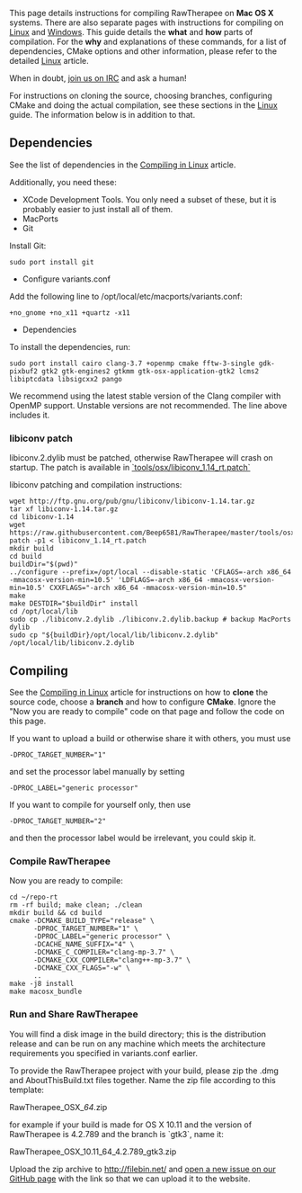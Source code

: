 This page details instructions for compiling RawTherapee on **Mac OS X**
systems. There are also separate pages with instructions for compiling
on [Linux](Linux "wikilink") and [Windows](Windows "wikilink"). This
guide details the **what** and **how** parts of compilation. For the
**why** and explanations of these commands, for a list of dependencies,
CMake options and other information, please refer to the detailed
[Linux](Linux "wikilink") article.

When in doubt, [join us on IRC](IRC "wikilink") and ask a human!

For instructions on cloning the source, choosing branches, configuring
CMake and doing the actual compilation, see these sections in the
[Linux](Linux "wikilink") guide. The information below is in addition to
that.

## Dependencies

See the list of dependencies in the [Compiling in
Linux](Linux#Dependencies "wikilink") article.

Additionally, you need these:

- XCode Development Tools. You only need a subset of these, but it is
  probably easier to just install all of them.
- MacPorts
- Git


Install Git:


`sudo port install git`

- Configure variants.conf


Add the following line to /opt/local/etc/macports/variants.conf:


`+no_gnome +no_x11 +quartz -x11`

- Dependencies


To install the dependencies, run:


`sudo port install cairo clang-3.7 +openmp cmake fftw-3-single gdk-pixbuf2 gtk2 gtk-engines2 gtkmm gtk-osx-application-gtk2 lcms2 libiptcdata libsigcxx2 pango`

We recommend using the latest stable version of the Clang compiler with
OpenMP support. Unstable versions are not recommended. The line above
includes it.

### libiconv patch

libiconv.2.dylib must be patched, otherwise RawTherapee will crash on
startup. The patch is available in
[\`tools/osx/libiconv_1.14_rt.patch\`](https://github.com/Beep6581/RawTherapee/blob/master/tools/osx/libiconv_1.14_rt.patch)

libiconv patching and compilation instructions:

    wget http://ftp.gnu.org/pub/gnu/libiconv/libiconv-1.14.tar.gz
    tar xf libiconv-1.14.tar.gz
    cd libiconv-1.14
    wget https://raw.githubusercontent.com/Beep6581/RawTherapee/master/tools/osx/libiconv_1.14_rt.patch
    patch -p1 < libiconv_1.14_rt.patch
    mkdir build
    cd build
    buildDir="$(pwd)"
    ../configure --prefix=/opt/local --disable-static 'CFLAGS=-arch x86_64 -mmacosx-version-min=10.5' 'LDFLAGS=-arch x86_64 -mmacosx-version-min=10.5' CXXFLAGS="-arch x86_64 -mmacosx-version-min=10.5"
    make
    make DESTDIR="$buildDir" install
    cd /opt/local/lib
    sudo cp ./libiconv.2.dylib ./libiconv.2.dylib.backup # backup MacPorts dylib
    sudo cp "${buildDir}/opt/local/lib/libiconv.2.dylib" /opt/local/lib/libiconv.2.dylib

## Compiling

See the [Compiling in Linux](Linux#Compiling:_The_Manual_Way "wikilink")
article for instructions on how to **clone** the source code, choose a
**branch** and how to configure **CMake**. Ignore the "Now you are ready
to compile" code on that page and follow the code on this page.

If you want to upload a build or otherwise share it with others, you
must use


`-DPROC_TARGET_NUMBER="1"`

and set the processor label manually by setting


`-DPROC_LABEL="generic processor"`

If you want to compile for yourself only, then use


`-DPROC_TARGET_NUMBER="2"`

and then the processor label would be irrelevant, you could skip it.

### Compile RawTherapee

Now you are ready to compile:

    cd ~/repo-rt
    rm -rf build; make clean; ./clean
    mkdir build && cd build
    cmake -DCMAKE_BUILD_TYPE="release" \
          -DPROC_TARGET_NUMBER="1" \
          -DPROC_LABEL="generic processor" \
          -DCACHE_NAME_SUFFIX="4" \
          -DCMAKE_C_COMPILER="clang-mp-3.7" \
          -DCMAKE_CXX_COMPILER="clang++-mp-3.7" \
          -DCMAKE_CXX_FLAGS="-w" \
          ..
    make -j8 install
    make macosx_bundle

### Run and Share RawTherapee

You will find a disk image in the build directory; this is the
distribution release and can be run on any machine which meets the
architecture requirements you specified in variants.conf earlier.

To provide the RawTherapee project with your build, please zip the .dmg
and AboutThisBuild.txt files together. Name the zip file according to
this template:


RawTherapee_OSX_**<OS X version>**_64_**<RawTherapee version and branch>**.zip

for example if your build is made for OS X 10.11 and the version of
RawTherapee is 4.2.789 and the branch is \`gtk3\`, name it:


RawTherapee_OSX_10.11_64_4.2.789_gtk3.zip

Upload the zip archive to <http://filebin.net/> and [open a new issue on
our GitHub page](https://github.com/Beep6581/RawTherapee/issues/new)
with the link so that we can upload it to the website.